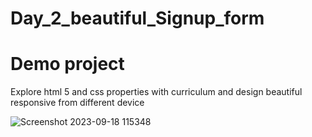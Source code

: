 # Day_2_beautiful_Signup_form

# Demo project
Explore html 5 and css properties with curriculum and design beautiful responsive from different device 

![Screenshot 2023-09-18 115348](https://github.com/Kharalkrish/Day_2_beautiful_Signup_form/assets/145253477/c6bb0aea-f98e-43f4-8abf-394a55788d96)
